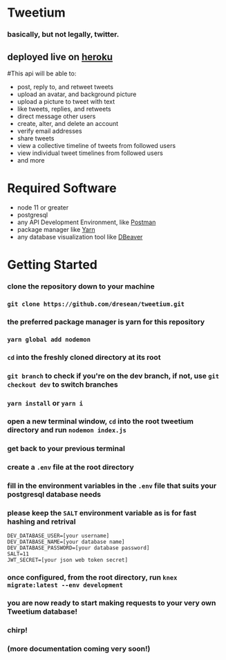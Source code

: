 # Tweetium
### basically, but not legally, twitter.
## deployed live on [heroku](https://tweetium.herokuapp.com/)

#This api will be able to:
- post, reply to, and retweet tweets
- upload an avatar, and background picture
- upload a picture to tweet with text
- like tweets, replies, and retweets
- direct message other users
- create, alter, and delete an account
- verify email addresses
- share tweets
- view a collective timeline of tweets from followed users
- view individual tweet timelines from followed users
- and more


# Required Software
- node 11 or greater
- postgresql
- any API Development Environment, like [Postman](https://www.getpostman.com/)
- package manager like [Yarn](https://yarnpkg.com/en/)
- any database visualization tool like [DBeaver](https://dbeaver.io/)



# Getting Started
### clone the repository down to your machine
### `git clone https://github.com/dresean/tweetium.git`
### the preferred package manager is yarn for this repository
### `yarn global add nodemon`
### `cd` into the freshly cloned directory at its root
### `git branch` to check if you're on the dev branch, if not, use `git checkout dev` to switch branches
### `yarn install` or `yarn i`
### open a new terminal window, `cd` into the root tweetium directory and run `nodemon index.js`
### get back to your previous terminal
### create a `.env` file at the root directory
### fill in the environment variables in the `.env` file that suits your postgresql database needs
### please keep the `SALT` environment variable as is for fast hashing and retrival
```
DEV_DATABASE_USER=[your username]
DEV_DATABASE_NAME=[your database name]
DEV_DATABASE_PASSWORD=[your database password]
SALT=11
JWT_SECRET=[your json web token secret]
```
### once configured, from the root directory, run `knex migrate:latest --env development`
### you are now ready to start making requests to your very own Tweetium database!
### chirp!
###
###
###
###
###
###
### (more documentation coming very soon!)
